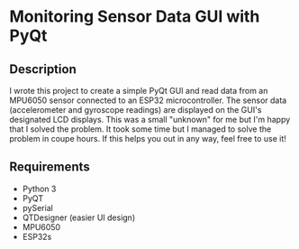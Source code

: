 # Monitoring Sensor Data GUI with PyQt

## Description
I wrote this project to create a simple PyQt GUI and read data from an MPU6050 sensor connected to an ESP32 microcontroller. The sensor data (accelerometer and gyroscope readings) are displayed on the GUI's designated LCD displays.
This was a small "unknown" for me but I'm happy that I solved the problem. It took some time but I managed to solve the problem in coupe hours. If this helps you out in any way, feel free to use it!

## Requirements
- Python 3
- PyQT
- pySerial
- QTDesigner (easier UI design)
- MPU6050
- ESP32s
